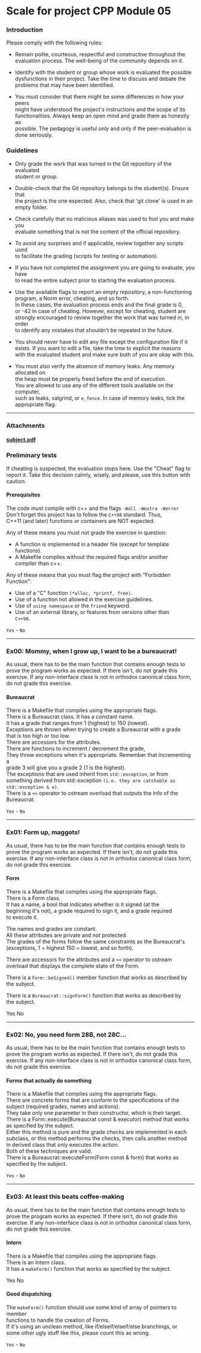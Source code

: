 # Scale for project CPP Module 05

### Introduction

Please comply with the following rules:

- Remain polite, courteous, respectful and constructive throughout the  
  evaluation process. The well-being of the community depends on it.

- Identify with the student or group whose work is evaluated the possible  
  dysfunctions in their project. Take the time to discuss and debate the  
  problems that may have been identified.

- You must consider that there might be some differences in how your peers  
  might have understood the project's instructions and the scope of its  
  functionalities. Always keep an open mind and grade them as honestly as  
  possible. The pedagogy is useful only and only if the peer-evaluation is  
  done seriously.

### Guidelines

- Only grade the work that was turned in the Git repository of the evaluated  
  student or group.

- Double-check that the Git repository belongs to the student(s). Ensure that  
  the project is the one expected. Also, check that 'git clone' is used in an  
  empty folder.

- Check carefully that no malicious aliases was used to fool you and make you  
  evaluate something that is not the content of the official repository.

- To avoid any surprises and if applicable, review together any scripts used  
  to facilitate the grading (scripts for testing or automation).

- If you have not completed the assignment you are going to evaluate, you have  
  to read the entire subject prior to starting the evaluation process.

- Use the available flags to report an empty repository, a non-functioning  
  program, a Norm error, cheating, and so forth.  
  In these cases, the evaluation process ends and the final grade is 0,  
  or -42 in case of cheating. However, except for cheating, student are  
  strongly encouraged to review together the work that was turned in, in order  
  to identify any mistakes that shouldn't be repeated in the future.

- You should never have to edit any file except the configuration file if it  
  exists. If you want to edit a file, take the time to explicit the reasons  
  with the evaluated student and make sure both of you are okay with this.

- You must also verify the absence of memory leaks. Any memory allocated on  
  the heap must be properly freed before the end of execution.  
  You are allowed to use any of the different tools available on the computer,  
  such as leaks, valgrind, or `e_fence`. In case of memory leaks, tick the  
  appropriate flag.

* * *

### Attachments

#### [subject.pdf](https://cdn.intra.42.fr/pdf/pdf/41383/fr.subject.pdf)

### Preliminary tests

If cheating is suspected, the evaluation stops here. Use the "Cheat" flag to report it. Take this decision calmly, wisely, and please, use this button with caution.

#### Prerequisites

The code must compile with c++ and the flags `-Wall -Wextra -Werror `
Don't forget this project has to follow the `C++98` standard. Thus,  
C++11 (and later) functions or containers are NOT expected.

Any of these means you must not grade the exercise in question:
- A function is implemented in a header file (except for template  
  functions).
- A Makefile compiles without the required flags and/or another  
  compiler than c++.

Any of these means that you must flag the project with "Forbidden  
Function":
- Use of a "C" function `(*alloc, *printf, free)`.
- Use of a function not allowed in the exercise guidelines.
- Use of `using namespace` or the `friend` keyword.
- Use of an external library, or features from versions other than  
  `C++98`.

`Yes` -  `No`

* * *

### Ex00: Mommy, when I grow up, I want to be a bureaucrat!

As usual, there has to be the main function that contains enough tests to prove the program works as expected. If there isn't, do not grade this exercise. If any non-interface class is not in orthodox canonical class form, do not grade this exercise.

#### Bureaucrat

There is a Makefile that compiles using the appropriate flags.  
There is a Bureaucrat class. It has a constant name.  
It has a grade that ranges from 1 (highest) to 150 (lowest).  
Exceptions are thrown when trying to create a Bureaucrat with a grade  
that is too high or too low.  
There are accessors for the attributes.  
There are functions to increment / decrement the grade,  
They throw exceptions when it's appropriate. Remember that incrementing a  
grade 3 will give you a grade 2 (1 is the highest).  
The exceptions that are used inherit from `std::exception`, or from  
something derived from std::exception `(i.e. they are catchable as  
std::exception & e)`.  
There is a `<<` operator to ostream overload that outputs the info of the  
Bureaucrat.

`Yes` -  `No`

* * *

### Ex01: Form up, maggots!

As usual, there has to be the main function that contains enough tests to prove the program works as expected. If there isn't, do not grade this exercise. If any non-interface class is not in orthodox canonical class form, do not grade this exercise.

#### Form

There is a Makefile that compiles using the appropriate flags.  
There is a Form class.  
It has a name, a bool that indicates whether is it signed (at the  
beginning it's not), a grade required to sign it, and a grade required  
to execute it.  

The names and grades are constant.  
All these attributes are private and not protected.  
The grades of the forms follow the same constraints as the Bureaucrat's  
(exceptions, 1 = highest 150 = lowest, and so forth).  

There are accessors for the attributes and a `<<` operator to ostream  
overload that displays the complete state of the Form.  

There is a `Form::beSigned()` member function that works as described by  
the subject.  

There is a `Bureaucrat::signForm()` function that works as described by  
the subject.

Yes  No

* * *

### Ex02: No, you need form 28B, not 28C...

As usual, there has to be the main function that contains enough tests to prove the program works as expected. If there isn't, do not grade this exercise. If any non-interface class is not in orthodox canonical class form, do not grade this exercise.

#### Forms that actually do something

There is a Makefile that compiles using the appropriate flags.  
There are concrete forms that are conform to the specifications of the  
subject (required grades, names and actions).  
They take only one parameter in their constructor, which is their target.  
There is a Form::execute(Bureaucrat const & executor) method that works  
as specified by the subject.  
Either this method is pure and the grade checks are implemented in each  
subclass, or this method performs the checks, then calls another method  
in derived class that only executes the action.  
Both of these techniques are valid.  
There is a Bureaucrat::executeForm(Form const & form) that works as  
specified by the subject.

`Yes` -  `No`

* * *

### Ex03: At least this beats coffee-making

As usual, there has to be the main function that contains enough tests to prove the program works as expected. If there isn't, do not grade this exercise. If any non-interface class is not in orthodox canonical class form, do not grade this exercise.

#### Intern

There is a Makefile that compiles using the appropriate flags.  
There is an Intern class.  
It has a `makeForm()` function that works as specified by the subject.

Yes  No

#### Good dispatching

The `makeForm()` function should use some kind of array of pointers to member  
functions to handle the creation of Forms.  
If it's using an unclean method, like if/elseif/elseif/else branchings, or  
some other ugly stuff like this, please count this as wrong.

`Yes` -  `No`
